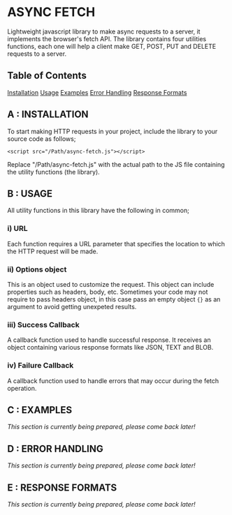 # ASYNC FETCH
Lightweight javascript library to make async requests to a server, it implements the browser's fetch API.
The library contains four utilities functions, each one will help a client make GET, POST, PUT and DELETE requests to a server.

## Table of Contents
[Installation](#a--installation)
[Usage](#b--usage)
[Examples](#c--examples)
[Error Handling](#d--error-handling)
[Response Formats](#e--response-formats)

## A : INSTALLATION
To start making HTTP requests in your project, include the library to your source code as follows;

```
<script src="/Path/async-fetch.js"></script>
```

Replace "/Path/async-fetch.js" with the actual path to the JS file containing the utility functions (the library).

## B : USAGE
All utility functions in this library have the following in common;

### i) URL
Each function requires a URL parameter that specifies the location to which the HTTP request will be made.

### ii) Options object
This is an object used to customize the request. This object can include properties such as headers, body, etc.
Sometimes your code may not require to pass headers object, in this case pass an empty object `{}` as an argument to avoid getting unexpeted results.

### iii) Success Callback
A callback function used to handle successful response. It receives an object containing various response formats like JSON, TEXT and BLOB.

### iv) Failure Callback
A callback function used to handle errors that may occur during the fetch operation.

## C : EXAMPLES
_This section is currently being prepared, please come back later!_

## D : ERROR HANDLING
_This section is currently being prepared, please come back later!_

## E : RESPONSE FORMATS
_This section is currently being prepared, please come back later!_